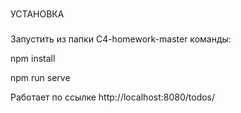 ###
УСТАНОВКА
###

Запустить из папки C4-homework-master команды:

npm install

npm run serve

Работает по ссылке http://localhost:8080/todos/

